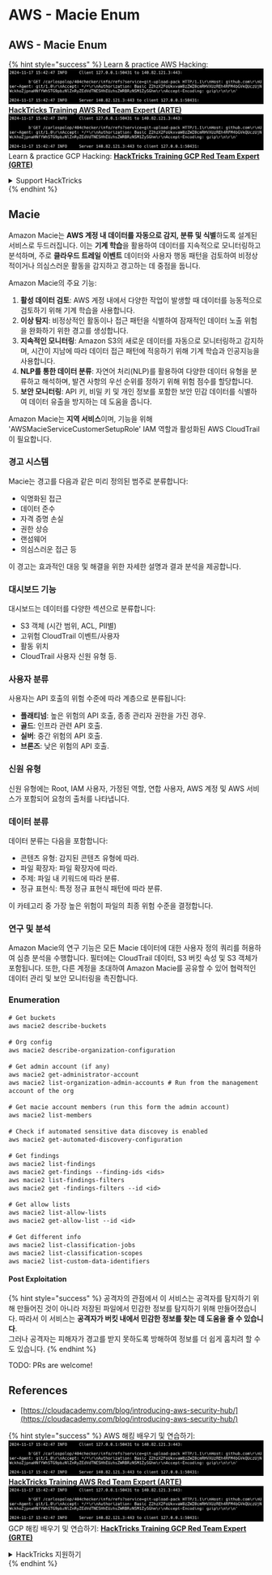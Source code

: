 # AWS - Macie Enum

## AWS - Macie Enum

{% hint style="success" %}
Learn & practice AWS Hacking:<img src="../../../../.gitbook/assets/image (1).png" alt="" data-size="line">[**HackTricks Training AWS Red Team Expert (ARTE)**](https://training.hacktricks.xyz/courses/arte)<img src="../../../../.gitbook/assets/image (1).png" alt="" data-size="line">\
Learn & practice GCP Hacking: <img src="../../../../.gitbook/assets/image (2).png" alt="" data-size="line">[**HackTricks Training GCP Red Team Expert (GRTE)**<img src="../../../../.gitbook/assets/image (2).png" alt="" data-size="line">](https://training.hacktricks.xyz/courses/grte)

<details>

<summary>Support HackTricks</summary>

* Check the [**subscription plans**](https://github.com/sponsors/carlospolop)!
* **Join the** 💬 [**Discord group**](https://discord.gg/hRep4RUj7f) or the [**telegram group**](https://t.me/peass) or **follow** us on **Twitter** 🐦 [**@hacktricks\_live**](https://twitter.com/hacktricks\_live)**.**
* **Share hacking tricks by submitting PRs to the** [**HackTricks**](https://github.com/carlospolop/hacktricks) and [**HackTricks Cloud**](https://github.com/carlospolop/hacktricks-cloud) github repos.

</details>
{% endhint %}

## Macie

Amazon Macie는 **AWS 계정 내 데이터를 자동으로 감지, 분류 및 식별**하도록 설계된 서비스로 두드러집니다. 이는 **기계 학습**을 활용하여 데이터를 지속적으로 모니터링하고 분석하며, 주로 **클라우드 트레일 이벤트** 데이터와 사용자 행동 패턴을 검토하여 비정상적이거나 의심스러운 활동을 감지하고 경고하는 데 중점을 둡니다.

Amazon Macie의 주요 기능:

1. **활성 데이터 검토**: AWS 계정 내에서 다양한 작업이 발생할 때 데이터를 능동적으로 검토하기 위해 기계 학습을 사용합니다.
2. **이상 탐지**: 비정상적인 활동이나 접근 패턴을 식별하여 잠재적인 데이터 노출 위험을 완화하기 위한 경고를 생성합니다.
3. **지속적인 모니터링**: Amazon S3의 새로운 데이터를 자동으로 모니터링하고 감지하며, 시간이 지남에 따라 데이터 접근 패턴에 적응하기 위해 기계 학습과 인공지능을 사용합니다.
4. **NLP를 통한 데이터 분류**: 자연어 처리(NLP)를 활용하여 다양한 데이터 유형을 분류하고 해석하며, 발견 사항의 우선 순위를 정하기 위해 위험 점수를 할당합니다.
5. **보안 모니터링**: API 키, 비밀 키 및 개인 정보를 포함한 보안 민감 데이터를 식별하여 데이터 유출을 방지하는 데 도움을 줍니다.

Amazon Macie는 **지역 서비스**이며, 기능을 위해 'AWSMacieServiceCustomerSetupRole' IAM 역할과 활성화된 AWS CloudTrail이 필요합니다.

### 경고 시스템

Macie는 경고를 다음과 같은 미리 정의된 범주로 분류합니다:

* 익명화된 접근
* 데이터 준수
* 자격 증명 손실
* 권한 상승
* 랜섬웨어
* 의심스러운 접근 등

이 경고는 효과적인 대응 및 해결을 위한 자세한 설명과 결과 분석을 제공합니다.

### 대시보드 기능

대시보드는 데이터를 다양한 섹션으로 분류합니다:

* S3 객체 (시간 범위, ACL, PII별)
* 고위험 CloudTrail 이벤트/사용자
* 활동 위치
* CloudTrail 사용자 신원 유형 등.

### 사용자 분류

사용자는 API 호출의 위험 수준에 따라 계층으로 분류됩니다:

* **플래티넘**: 높은 위험의 API 호출, 종종 관리자 권한을 가진 경우.
* **골드**: 인프라 관련 API 호출.
* **실버**: 중간 위험의 API 호출.
* **브론즈**: 낮은 위험의 API 호출.

### 신원 유형

신원 유형에는 Root, IAM 사용자, 가정된 역할, 연합 사용자, AWS 계정 및 AWS 서비스가 포함되어 요청의 출처를 나타냅니다.

### 데이터 분류

데이터 분류는 다음을 포함합니다:

* 콘텐츠 유형: 감지된 콘텐츠 유형에 따라.
* 파일 확장자: 파일 확장자에 따라.
* 주제: 파일 내 키워드에 따라 분류.
* 정규 표현식: 특정 정규 표현식 패턴에 따라 분류.

이 카테고리 중 가장 높은 위험이 파일의 최종 위험 수준을 결정합니다.

### 연구 및 분석

Amazon Macie의 연구 기능은 모든 Macie 데이터에 대한 사용자 정의 쿼리를 허용하여 심층 분석을 수행합니다. 필터에는 CloudTrail 데이터, S3 버킷 속성 및 S3 객체가 포함됩니다. 또한, 다른 계정을 초대하여 Amazon Macie를 공유할 수 있어 협력적인 데이터 관리 및 보안 모니터링을 촉진합니다.

### Enumeration
```
# Get buckets
aws macie2 describe-buckets

# Org config
aws macie2 describe-organization-configuration

# Get admin account (if any)
aws macie2 get-administrator-account
aws macie2 list-organization-admin-accounts # Run from the management account of the org

# Get macie account members (run this form the admin account)
aws macie2 list-members

# Check if automated sensitive data discovey is enabled
aws macie2 get-automated-discovery-configuration

# Get findings
aws macie2 list-findings
aws macie2 get-findings --finding-ids <ids>
aws macie2 list-findings-filters
aws macie2 get -findings-filters --id <id>

# Get allow lists
aws macie2 list-allow-lists
aws macie2 get-allow-list --id <id>

# Get different info
aws macie2 list-classification-jobs
aws macie2 list-classification-scopes
aws macie2 list-custom-data-identifiers
```
#### Post Exploitation

{% hint style="success" %}
공격자의 관점에서 이 서비스는 공격자를 탐지하기 위해 만들어진 것이 아니라 저장된 파일에서 민감한 정보를 탐지하기 위해 만들어졌습니다. 따라서 이 서비스는 **공격자가 버킷 내에서 민감한 정보를 찾는 데 도움을 줄 수 있습니다**.\
그러나 공격자는 피해자가 경고를 받지 못하도록 방해하여 정보를 더 쉽게 훔치려 할 수도 있습니다.
{% endhint %}

TODO: PRs are welcome!

## References

* [https://cloudacademy.com/blog/introducing-aws-security-hub/](https://cloudacademy.com/blog/introducing-aws-security-hub/)

{% hint style="success" %}
AWS 해킹 배우기 및 연습하기:<img src="../../../../.gitbook/assets/image (1).png" alt="" data-size="line">[**HackTricks Training AWS Red Team Expert (ARTE)**](https://training.hacktricks.xyz/courses/arte)<img src="../../../../.gitbook/assets/image (1).png" alt="" data-size="line">\
GCP 해킹 배우기 및 연습하기: <img src="../../../../.gitbook/assets/image (2).png" alt="" data-size="line">[**HackTricks Training GCP Red Team Expert (GRTE)**<img src="../../../../.gitbook/assets/image (2).png" alt="" data-size="line">](https://training.hacktricks.xyz/courses/grte)

<details>

<summary>HackTricks 지원하기</summary>

* [**구독 계획**](https://github.com/sponsors/carlospolop) 확인하기!
* **💬 [**Discord 그룹**](https://discord.gg/hRep4RUj7f) 또는 [**텔레그램 그룹**](https://t.me/peass)에 참여하거나 **Twitter** 🐦 [**@hacktricks\_live**](https://twitter.com/hacktricks\_live)**를 팔로우하세요.**
* **[**HackTricks**](https://github.com/carlospolop/hacktricks) 및 [**HackTricks Cloud**](https://github.com/carlospolop/hacktricks-cloud) 깃허브 리포지토리에 PR을 제출하여 해킹 팁을 공유하세요.**

</details>
{% endhint %}

